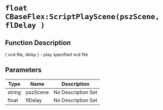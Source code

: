 # `float CBaseFlex:ScriptPlayScene(pszScene, flDelay )`
## Function Description
( vcd file, delay ) - play specified vcd file
## Parameters
Type|Name|Description
--|--|--
string|pszScene|No Description Set
float|flDelay|No Description Set
